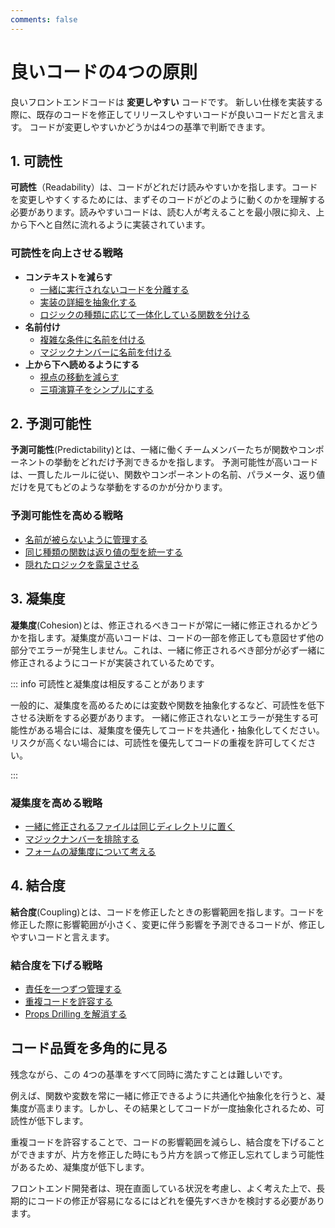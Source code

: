 ```yaml
---
comments: false
---
```


# 良いコードの4つの原則

良いフロントエンドコードは **変更しやすい** コードです。
新しい仕様を実装する際に、既存のコードを修正してリリースしやすいコードが良いコードだと言えます。
コードが変更しやすいかどうかは4つの基準で判断できます。

## 1. 可読性

**可読性**（Readability）は、コードがどれだけ読みやすいかを指します。コードを変更しやすくするためには、まずそのコードがどのように動くのかを理解する必要があります。読みやすいコードは、読む人が考えることを最小限に抑え、上から下へと自然に流れるように実装されています。

### 可読性を向上させる戦略

- **コンテキストを減らす**
  - [一緒に実行されないコードを分離する](./examples/submit-button.md)
  - [実装の詳細を抽象化する](./examples/login-start-page.md)
  - [ロジックの種類に応じて一体化している関数を分ける](./examples/use-page-state-readability.md)
- **名前付け**
  - [複雑な条件に名前を付ける](./examples/condition-name.md)
  - [マジックナンバーに名前を付ける](./examples/magic-number-readability.md)
- **上から下へ読めるようにする**
  - [視点の移動を減らす](./examples/user-policy.md)
  - [三項演算子をシンプルにする](./examples/ternary-operator.md)

## 2. 予測可能性

**予測可能性**(Predictability)とは、一緒に働くチームメンバーたちが関数やコンポーネントの挙動をどれだけ予測できるかを指します。
予測可能性が高いコードは、一貫したルールに従い、関数やコンポーネントの名前、パラメータ、返り値だけを見てもどのような挙動をするのかが分かります。

### 予測可能性を高める戦略

- [名前が被らないように管理する](./examples/http.md)
- [同じ種類の関数は返り値の型を統一する](./examples/use-user.md)
- [隠れたロジックを露呈させる](./examples/hidden-logic.md)

## 3. 凝集度

**凝集度**(Cohesion)とは、修正されるべきコードが常に一緒に修正されるかどうかを指します。凝集度が高いコードは、コードの一部を修正しても意図せず他の部分でエラーが発生しません。これは、一緒に修正されるべき部分が必ず一緒に修正されるようにコードが実装されているためです。

::: info 可読性と凝集度は相反することがあります

一般的に、凝集度を高めるためには変数や関数を抽象化するなど、可読性を低下させる決断をする必要があります。
一緒に修正されないとエラーが発生する可能性がある場合には、凝集度を優先してコードを共通化・抽象化してください。
リスクが高くない場合には、可読性を優先してコードの重複を許可してください。

:::

### 凝集度を高める戦略

- [一緒に修正されるファイルは同じディレクトリに置く](./examples/code-directory.md)
- [マジックナンバーを排除する](./examples/magic-number-cohesion.md)
- [フォームの凝集度について考える](./examples/form-fields.md)

## 4. 結合度

**結合度**(Coupling)とは、コードを修正したときの影響範囲を指します。コードを修正した際に影響範囲が小さく、変更に伴う影響を予測できるコードが、修正しやすいコードと言えます。

### 結合度を下げる戦略

- [責任を一つずつ管理する](./examples/use-page-state-coupling.md)
- [重複コードを許容する](./examples/use-bottom-sheet.md)
- [Props Drilling を解消する](./examples/item-edit-modal.md)

## コード品質を多角的に見る

残念ながら、この 4つの基準をすべて同時に満たすことは難しいです。

例えば、関数や変数を常に一緒に修正できるように共通化や抽象化を行うと、凝集度が高まります。しかし、その結果としてコードが一度抽象化されるため、可読性が低下します。

重複コードを許容することで、コードの影響範囲を減らし、結合度を下げることができますが、片方を修正した時にもう片方を誤って修正し忘れてしまう可能性があるため、凝集度が低下します。

フロントエンド開発者は、現在直面している状況を考慮し、よく考えた上で、長期的にコードの修正が容易になるにはどれを優先すべきかを検討する必要があります。

